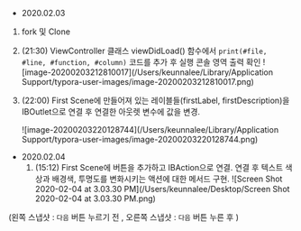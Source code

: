 * 2020.02.03

1. fork 및 Clone
2.  (21:30) ViewController 클래스 viewDidLoad() 함수에서 `print(#file, #line, #function, #column)` 코드를 추가 후 실행 콘솔 영역 출력 확인
   ![image-20200203212810017](/Users/keunnalee/Library/Application Support/typora-user-images/image-20200203212810017.png)

3. (22:00) First Scene에 만들어져 있는 레이블들(firstLabel, firstDescription)을 IBOutlet으로 연결 후 연결한 아웃렛 변수에 값을 변경.

   ![image-20200203220128744](/Users/keunnalee/Library/Application Support/typora-user-images/image-20200203220128744.png)

* 2020.02.04 
  1. (15:12) First Scene에 버튼을 추가하고 IBAction으로 연결. 
     연결 후 텍스트 색상과 배경색, 투명도를 변화시키는 액션에 대한 메서드 구현.
     ![Screen Shot 2020-02-04 at 3.03.30 PM](/Users/keunnalee/Desktop/Screen Shot 2020-02-04 at 3.03.30 PM.png)

(왼쪽 스냅샷 : `다음` 버튼 누르기 전 , 오른쪽 스냅샷 : `다음` 버튼 누른 후 )